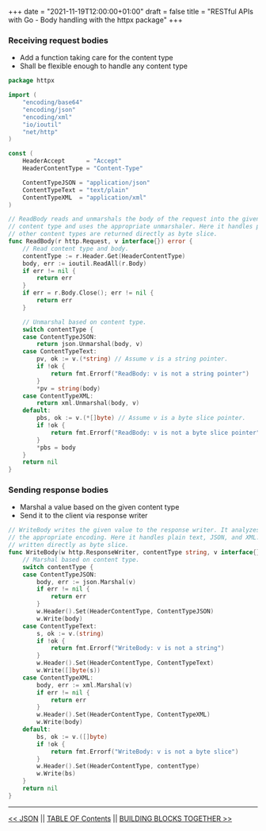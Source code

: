 +++
date = "2021-11-19T12:00:00+01:00"
draft = false
title = "RESTful APIs with Go - Body handling with the httpx package"
+++

### Receiving request bodies

* Add a function taking care for the content type
* Shall be flexible enough to handle any content type

```go
package httpx

import (
    "encoding/base64"
    "encoding/json"
    "encoding/xml"
    "io/ioutil"
    "net/http"
)

const (
    HeaderAccept      = "Accept"
    HeaderContentType = "Content-Type"

    ContentTypeJSON = "application/json"
    ContentTypeText = "text/plain"
    ContentTypeXML  = "application/xml"
)

// ReadBody reads and unmarshals the body of the request into the given interface. It analyzes the
// content type and uses the appropriate unmarshaler. Here it handles plain text, JSON, and XML. All
// other content types are returned directly as byte slice.
func ReadBody(r http.Request, v interface{}) error {
    // Read content type and body.
    contentType := r.Header.Get(HeaderContentType)
    body, err := ioutil.ReadAll(r.Body)
    if err != nil {
        return err
    }
    if err = r.Body.Close(); err != nil {
        return err
    }

    // Unmarshal based on content type.
    switch contentType {
    case ContentTypeJSON:
        return json.Unmarshal(body, v)
    case ContentTypeText:
        pv, ok := v.(*string) // Assume v is a string pointer.
        if !ok {
            return fmt.Errorf("ReadBody: v is not a string pointer")
        }
        *pv = string(body)
    case ContentTypeXML:
        return xml.Unmarshal(body, v)
    default:
        pbs, ok := v.(*[]byte) // Assume v is a byte slice pointer.
        if !ok {
            return fmt.Errorf("ReadBody: v is not a byte slice pointer")
        }
        *pbs = body
    }
    return nil
}
```

### Sending response bodies

* Marshal a value based on the given content type
* Send it to the client via response writer

```go
// WriteBody writes the given value to the response writer. It analyzes the content type and uses the
// the appropriate encoding. Here it handles plain text, JSON, and XML. All other content types are
// written directly as byte slice.
func WriteBody(w http.ResponseWriter, contentType string, v interface{}) error {
    // Marshal based on content type.
    switch contentType {
    case ContentTypeJSON:
        body, err := json.Marshal(v)
        if err != nil {
            return err
        }
        w.Header().Set(HeaderContentType, ContentTypeJSON)
        w.Write(body)
    case ContentTypeText:
		s, ok := v.(string)
		if !ok {
			return fmt.Errorf("WriteBody: v is not a string")
		}
		w.Header().Set(HeaderContentType, ContentTypeText)
		w.Write([]byte(s))
    case ContentTypeXML:
        body, err := xml.Marshal(v)
        if err != nil {
            return err
        }
        w.Header().Set(HeaderContentType, ContentTypeXML)
        w.Write(body)
    default:
        bs, ok := v.([]byte)
        if !ok {
            return fmt.Errorf("WriteBody: v is not a byte slice")
        }
        w.Header().Set(HeaderContentType, contentType)
        w.Write(bs)
    }
    return nil
}
```

---

[<< JSON](json.md) || [TABLE OF Contents](../index.md) || [BUILDING BLOCKS TOGETHER >>](buildingblocks.md)
